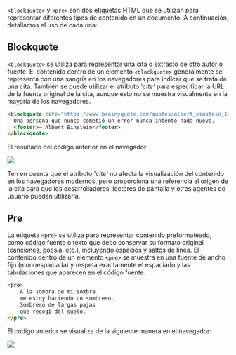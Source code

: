 `<blockquote>` y `<pre>` son dos etiquetas HTML que se utilizan para representar diferentes tipos de contenido en un documento. A continuación, detallamos el uso de cada una:

## Blockquote

`<blockquote>` se utiliza para representar una cita o extracto de otro autor o fuente. El contenido dentro de un elemento `<blockquote>` generalmente se representa con una sangría en los navegadores para indicar que se trata de una cita. También se puede utilizar el atributo '_cite'_ para especificar la URL de la fuente original de la cita, aunque esto no se muestra visualmente en la mayoría de los navegadores.

```HTML
<blockquote cite="https://www.brainyquote.com/quotes/albert_einstein_148788">
  Una persona que nunca cometió un error nunca intentó nada nuevo.
  <footer>— Albert Einstein</footer>
</blockquote>
```

El resultado del código anterior en el navegador:

![](./images/27-img-blockquote.png)

Ten en cuenta que el atributo '_cite'_ no afecta la visualización del contenido en los navegadores modernos, pero proporciona una referencia al origen de la cita para que los desarrolladores, lectores de pantalla y otros agentes de usuario puedan utilizarla.


## Pre

La etiqueta `<pre>` se utiliza para representar contenido preformateado, como código fuente o texto que debe conservar su formato original (canciones, poesía, etc.), incluyendo espacios y saltos de línea. El contenido dentro de un elemento `<pre>` se muestra en una fuente de ancho fijo (monoespaciada) y respeta exactamente el espaciado y las tabulaciones que aparecen en el código fuente.

```HTML
<pre>
	A la sombra de mi sombra
	me estoy haciendo un sombrero.
	Sombrero de largas pajas
	que recogí del suelo.
</pre>
```

El código anterior se visualiza de la siguiente manera en el navegador:

![](./images/27-img-pre.png)

